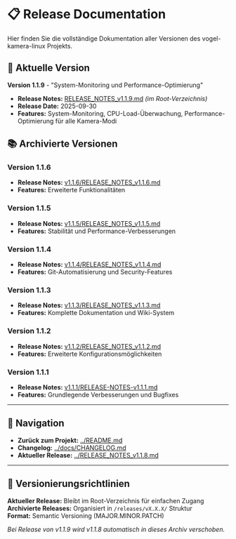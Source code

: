 # 📋 Release Documentation

Hier finden Sie die vollständige Dokumentation aller Versionen des vogel-kamera-linux Projekts.

## 🚀 Aktuelle Version

**Version 1.1.9** - "System-Monitoring und Performance-Optimierung" 
- **Release Notes:** [RELEASE_NOTES_v1.1.9.md](../RELEASE_NOTES_v1.1.9.md) *(im Root-Verzeichnis)*
- **Release Date:** 2025-09-30
- **Features:** System-Monitoring, CPU-Load-Überwachung, Performance-Optimierung für alle Kamera-Modi

## 📚 Archivierte Versionen

### Version 1.1.6
- **Release Notes:** [v1.1.6/RELEASE_NOTES_v1.1.6.md](v1.1.6/RELEASE_NOTES_v1.1.6.md)
- **Features:** Erweiterte Funktionalitäten

### Version 1.1.5  
- **Release Notes:** [v1.1.5/RELEASE_NOTES_v1.1.5.md](v1.1.5/RELEASE_NOTES_v1.1.5.md)
- **Features:** Stabilität und Performance-Verbesserungen

### Version 1.1.4
- **Release Notes:** [v1.1.4/RELEASE_NOTES_v1.1.4.md](v1.1.4/RELEASE_NOTES_v1.1.4.md)
- **Features:** Git-Automatisierung und Security-Features

### Version 1.1.3
- **Release Notes:** [v1.1.3/RELEASE_NOTES_v1.1.3.md](v1.1.3/RELEASE_NOTES_v1.1.3.md) 
- **Features:** Komplette Dokumentation und Wiki-System

### Version 1.1.2
- **Release Notes:** [v1.1.2/RELEASE_NOTES_v1.1.2.md](v1.1.2/RELEASE_NOTES_v1.1.2.md)
- **Features:** Erweiterte Konfigurationsmöglichkeiten

### Version 1.1.1  
- **Release Notes:** [v1.1.1/RELEASE-NOTES-v1.1.1.md](v1.1.1/RELEASE-NOTES-v1.1.1.md)
- **Features:** Grundlegende Verbesserungen und Bugfixes

---

## 📖 Navigation

- **Zurück zum Projekt:** [../README.md](../README.md)
- **Changelog:** [../docs/CHANGELOG.md](../docs/CHANGELOG.md) 
- **Aktueller Release:** [../RELEASE_NOTES_v1.1.8.md](../RELEASE_NOTES_v1.1.8.md)

---

## 🔄 Versionierungsrichtlinien

**Aktueller Release:** Bleibt im Root-Verzeichnis für einfachen Zugang
**Archivierte Releases:** Organisiert in `/releases/vX.X.X/` Struktur  
**Format:** Semantic Versioning (MAJOR.MINOR.PATCH)

*Bei Release von v1.1.9 wird v1.1.8 automatisch in dieses Archiv verschoben.*